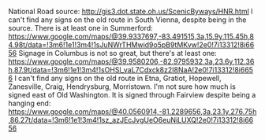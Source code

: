 National Road source: http://gis3.dot.state.oh.us/ScenicByways/HNR.html
I can't find any signs on the old route in South Vienna, despite being in the source. There is at least one in Summerford: https://www.google.com/maps/@39.9337697,-83.491515,3a,15.9y,115.45h,84.98t/data=!3m6!1e1!3m4!1sJuNWrTHMwid9o5pB9tMKvw!2e0!7i13312!8i6656
Signage in Columbus is not so great, but there's at least one: https://www.google.com/maps/@39.9580206,-82.9795932,3a,23.6y,112.36h,87.9t/data=!3m6!1e1!3m4!1sOHSl_yaL7Cdxck8z2I8NaA!2e0!7i13312!8i6656
I can't find any signs on the old route in Etna, Gratiot, Hopewell, Zanesville, Craig, Hendrysburg, Morristown. I'm not sure how much is signed east of Old Washington. It is signed through Fairview despite being a hanging end: https://www.google.com/maps/@40.0560914,-81.2289656,3a,23.1y,276.75h,86.27t/data=!3m6!1e1!3m4!1sz_azJEcJvgUeO6euNiLUXQ!2e0!7i13312!8i6656
